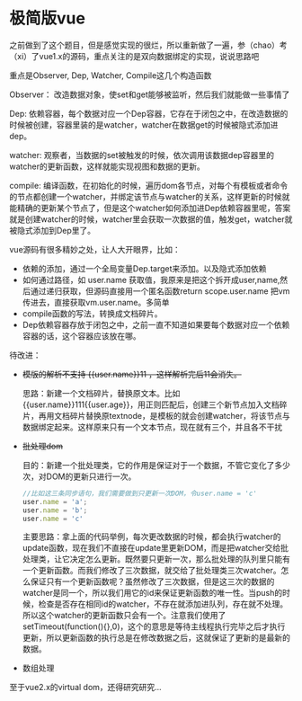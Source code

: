 # 极简版vue

之前做到了这个题目，但是感觉实现的很烂，所以重新做了一遍，参（chao）考（xi）了vue1.x的源码，重点关注的是双向数据绑定的实现，说说思路吧

重点是Observer, Dep, Watcher, Compile这几个构造函数

Observer： 改造数据对象，使set和get能够被监听，然后我们就能做一些事情了

Dep: 依赖容器，每个数据对应一个Dep容器，它存在于闭包之中，在改造数据的时候被创建，容器里装的是watcher，watcher在数据get的时候被隐式添加进dep。

watcher: 观察者，当数据的set被触发的时候，依次调用该数据dep容器里的watcher的更新函数，这样就能实现视图和数据的更新。

compile: 编译函数，在初始化的时候，遍历dom各节点，对每个有模板或者命令的节点都创建一个watcher，并绑定该节点与watcher的关系，这样更新的时候就能精确的更新某个节点了，但是这个watcher如何添加进Dep依赖容器里呢，答案就是创建watcher的时候，watcher里会获取一次数据的值，触发get，watcher就被隐式添加到Dep里了。

vue源码有很多精妙之处，让人大开眼界，比如：

* 依赖的添加，通过一个全局变量Dep.target来添加。以及隐式添加依赖
* 如何通过路径，如 user.name 获取值，我原来是把这个拆开成user,name,然后通过递归获取，但源码直接用一个匿名函数return scope.user.name 把vm传进去，直接获取vm.user.name。多简单
* compile函数的写法，转换成文档碎片。
* Dep依赖容器存放于闭包之中，之前一直不知道如果要每个数据对应一个依赖容器的话，这个容器应该放在哪。

待改进：

- ~~模版的解析不支持 {{user.name}}11 ，这样解析完后11会消失。~~
	
	思路：新建一个文档碎片，替换原文本。比如{{user.name}}111{{user.age}}，用正则匹配后，创建三个新节点加入文档碎片，再用文档碎片替换原textnode，是模板的就会创建watcher，将该节点与数据绑定起来。这样原来只有一个文本节点，现在就有三个，并且各不干扰

- ~~批处理dom~~

	目的：新建一个批处理类，它的作用是保证对于一个数据，不管它变化了多少次，对DOM的更新只进行一次。
	```javascript
	//比如这三条同步语句，我们需要做到只更新一次DOM，令user.name = 'c'
	user.name = 'a'; 
	user.name = 'b';
	user.name = 'c'
	```	

	主要思路：拿上面的代码举例，每次更改数据的时候，都会执行watcher的update函数，现在我们不直接在update里更新DOM，而是把watcher交给批处理类，让它决定怎么更新。既然要只更新一次，那么批处理的队列里只能有一个更新函数。而我们修改了三次数据，就交给了批处理类三次watcher。怎么保证只有一个更新函数呢？虽然修改了三次数据，但是这三次的数据的watcher是同一个，所以我们用它的id来保证更新函数的唯一性。当push的时候，检查是否存在相同id的watcher，不存在就添加进队列，存在就不处理。所以这个watcher的更新函数只会有一个。注意我们使用了setTimeout(function(){},0)，这个的意思是等待主线程执行完毕之后才执行更新，所以更新函数的执行总是在修改数据之后，这就保证了更新的是最新的数据。

- 数组处理

至于vue2.x的virtual dom，还得研究研究...